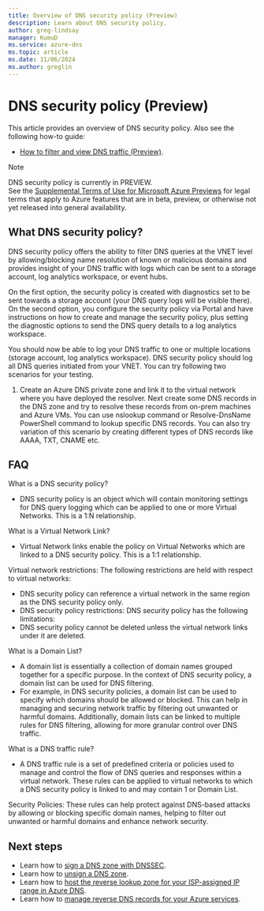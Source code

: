 ```yaml
---
title: Overview of DNS security policy (Preview)
description: Learn about DNS security policy.
author: greg-lindsay
manager: KumuD
ms.service: azure-dns
ms.topic: article
ms.date: 11/06/2024
ms.author: greglin
---
```


# DNS security policy (Preview)

This article provides an overview of DNS security policy. Also see the following how-to guide:

- [How to filter and view DNS traffic (Preview)](dns-traffic-log-how-to.md).

> [!NOTE]
> DNS security policy is currently in PREVIEW.<br> 
> See the [Supplemental Terms of Use for Microsoft Azure Previews](https://azure.microsoft.com/support/legal/preview-supplemental-terms/) for legal terms that apply to Azure features that are in beta, preview, or otherwise not yet released into general availability.
 
## What DNS security policy?

DNS security policy offers the ability to filter DNS queries at the VNET level by allowing/blocking name resolution of known or malicious domains and provides insight of your DNS traffic with logs which can be sent to a storage account, log analytics workspace, or event hubs.

On the first option, the security policy is created with diagnostics set to be sent towards a storage account (your DNS query logs will be visible there).
On the second option, you configure the security policy via Portal and have instructions on how to create and manage the security policy, plus setting the diagnostic options to send the DNS query details to a log analytics workspace.

You should now be able to log your DNS traffic to one or multiple locations (storage account, log analytics workspace). DNS security policy should log all DNS queries initiated from your VNET. You can try following two scenarios for your testing.
1. Create an Azure DNS private zone and link it to the virtual network where you have deployed the resolver. Next create some DNS records in the DNS zone and try to resolve these records from on-prem machines and Azure VMs. You can use nslookup command or Resolve-DnsName PowerShell command to lookup specific DNS records. You can also try variation of this scenario by creating different types of DNS records like AAAA, TXT, CNAME etc.

## FAQ

What is a DNS security policy?
- DNS security policy is an object which will contain monitoring settings for DNS query logging which can be applied to one or more Virtual Networks. This is a 1:N relationship.

What is a Virtual Network Link?
- Virtual Network links enable the policy on Virtual Networks which are linked to a DNS security policy. This is a 1:1 relationship.

Virtual network restrictions: The following restrictions are held with respect to virtual networks:
- DNS security policy can reference a virtual network in the same region as the DNS security policy only.
- DNS security policy restrictions: DNS security policy has the following limitations:
- DNS security policy cannot be deleted unless the virtual network links under it are deleted.

What is a Domain List?
- A domain list is essentially a collection of domain names grouped together for a specific purpose. In the context of DNS security policy, a domain list can be used for DNS filtering.
- For example, in DNS security policies, a domain list can be used to specify which domains should be allowed or blocked. This can help in managing and securing network traffic by filtering out unwanted or harmful domains. Additionally, domain lists can be linked to multiple rules for DNS filtering, allowing for more granular control over DNS traffic.

What is a DNS traffic rule?
- A DNS traffic rule is a set of predefined criteria or policies used to manage and control the flow of DNS queries and responses within a virtual network. These rules can be applied to virtual networks to which a DNS security policy is linked to and may contain 1 or Domain List.

Security Policies: These rules can help protect against DNS-based attacks by allowing or blocking specific domain names, helping to filter out unwanted or harmful domains and enhance network security.

## Next steps

- Learn how to [sign a DNS zone with DNSSEC](dnssec-how-to.md).
- Learn how to [unsign a DNS zone](dnssec-unsign.md).
- Learn how to [host the reverse lookup zone for your ISP-assigned IP range in Azure DNS](dns-reverse-dns-for-azure-services.md).
- Learn how to [manage reverse DNS records for your Azure services](dns-reverse-dns-for-azure-services.md).
